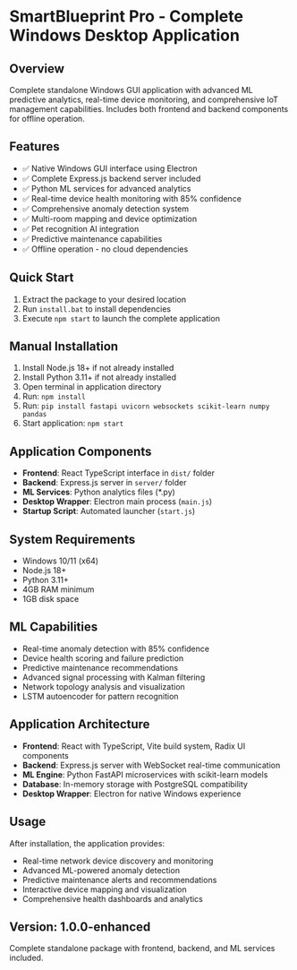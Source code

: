 # SmartBlueprint Pro - Complete Windows Desktop Application

## Overview
Complete standalone Windows GUI application with advanced ML predictive analytics, real-time device monitoring, and comprehensive IoT management capabilities. Includes both frontend and backend components for offline operation.

## Features
- ✅ Native Windows GUI interface using Electron
- ✅ Complete Express.js backend server included
- ✅ Python ML services for advanced analytics
- ✅ Real-time device health monitoring with 85% confidence
- ✅ Comprehensive anomaly detection system
- ✅ Multi-room mapping and device optimization
- ✅ Pet recognition AI integration
- ✅ Predictive maintenance capabilities
- ✅ Offline operation - no cloud dependencies

## Quick Start
1. Extract the package to your desired location
2. Run `install.bat` to install dependencies
3. Execute `npm start` to launch the complete application

## Manual Installation
1. Install Node.js 18+ if not already installed
2. Install Python 3.11+ if not already installed
3. Open terminal in application directory
4. Run: `npm install`
5. Run: `pip install fastapi uvicorn websockets scikit-learn numpy pandas`
6. Start application: `npm start`

## Application Components
- **Frontend**: React TypeScript interface in `dist/` folder
- **Backend**: Express.js server in `server/` folder  
- **ML Services**: Python analytics files (*.py)
- **Desktop Wrapper**: Electron main process (`main.js`)
- **Startup Script**: Automated launcher (`start.js`)

## System Requirements
- Windows 10/11 (x64)
- Node.js 18+ 
- Python 3.11+
- 4GB RAM minimum
- 1GB disk space

## ML Capabilities
- Real-time anomaly detection with 85% confidence
- Device health scoring and failure prediction
- Predictive maintenance recommendations
- Advanced signal processing with Kalman filtering
- Network topology analysis and visualization
- LSTM autoencoder for pattern recognition

## Application Architecture
- **Frontend**: React with TypeScript, Vite build system, Radix UI components
- **Backend**: Express.js server with WebSocket real-time communication
- **ML Engine**: Python FastAPI microservices with scikit-learn models
- **Database**: In-memory storage with PostgreSQL compatibility
- **Desktop Wrapper**: Electron for native Windows experience

## Usage
After installation, the application provides:
- Real-time network device discovery and monitoring
- Advanced ML-powered anomaly detection
- Predictive maintenance alerts and recommendations
- Interactive device mapping and visualization
- Comprehensive health dashboards and analytics

## Version: 1.0.0-enhanced
Complete standalone package with frontend, backend, and ML services included.